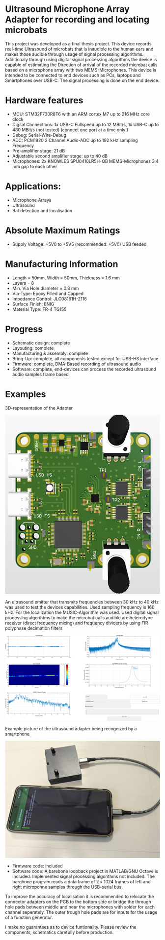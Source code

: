 # Ultrasound Microphone Array Adapter for recording and locating microbats

This project was developed as a final thesis project. This device records real-time Ultrasound of microbats that is inaudible to the human ears and makes those audible through usage of signal processing algorithms. Additionaly through using digital signal processing algorithms the device is capable of estimating the Direction of arrival of the recorded microbat calls based on a microphone array with two MEMS-Microphones. This device is intended to be connected to end devices such as PCs, laptops and Smartphones over USB-C. The signal processing is done on the end device.

# Hardware features

- MCU: STM32F730R8T6 with an ARM cortex M7 up to 216 MHz core clock
- Digital Connections: 1x USB-C Fullspeed up to 12 MBit/s, 1x USB-C up to 480 MBit/s (not tested) (connect one port at a time only!)
- Debug: Serial-Wire-Debug
- ADC: PCM1820 2 Channel Audio-ADC up to 192 kHz sampling Frequency
- Pre-amplifier stage: 21 dB
- Adjustable second amplifier stage: up to 40 dB
- Microphones: 2x KNOWLES SPU0410LR5H-QB MEMS-Microphones 3.4 mm gap to each other

# Applications:

- Microphone Arrays
- Ultrasound
- Bat detection and localisation

# Absolute Maximum Ratings

- Supply Voltage: +5V0 to +5V5 (recommended: +5V0) USB feeded

# Manufacturing Information

- Length = 50mm, Width = 50mm, Thickness = 1.6 mm
- Layers = 8
- Min. Via Hole diameter = 0.3 mm
- Via-Type: Epoxy Filled and Capped
- Impedance Control: JLC08161H-2116
- Surface Finish: ENIG
- Material Type: FR-4 TG155

# Progress

- Schematic design: complete
- Layouting: complete
- Manufacturing & assembly: complete
- Bring-Up: complete, all components tested except for USB-HS interface
- Firmware: complete, DMA-Based recording of ultrasound audio
- Software: complete, end-devices can process the recorded ultrasound audio samples frame based

# Examples

3D-representation of the Adapter

![test](https://github.com/myildirim6198/UltrasoundMicrophoneArrayAdapterBAT/blob/main/Images/UAdapterImage.png?raw=true)

An ultrasound emitter that transmits frequencies between 30 kHz to 40 kHz was used to test the devices capabilities. Used sampling frequency is 160 kHz. For the localization the MUSIC-Algorithm was used. Used digital signal processing algorihtms to make the microbat calls audible are heterodyne receiver (direct frequency mixing) and frequency dividers by using FIR polyphase decimation filters

![test](https://github.com/myildirim6198/UltrasoundMicrophoneArrayAdapterBAT/blob/main/Images/GUI_40deg_freqDivid.png?raw=true)

Example picture of the ultrasound adapter being recognized by a smartphone

![test](https://github.com/myildirim6198/UltrasoundMicrophoneArrayAdapterBAT/blob/main/Images/imagePhoneUAdapter.jpg?raw=true)

- Firmware code: included
- Software code: A barebone loopback project in MATLAB/GNU Octave is included. Implemented signal processing algorithms not included. The barebone program reads a data frame of 2 x 1024 frames of left and right micropohne samples through the USB-serial bus. 

To improve the accuracy of localisation it is recommended to relocate the connector adapters on the PCB to the bottom side or bridge the through hole pads between middle and near the microphones with solder for each channel seperately. The outer trough hole pads are for inputs for the usage of a function generator.

I make no guarantees as to device funtionality. Please review the components, schematics carefully before production.

